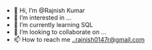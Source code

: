 - 👋 Hi, I’m @Rajnish Kumar
- 👀 I’m interested in ...
- 🌱 I’m currently learning SQL
- 💞️ I’m looking to collaborate on ...
- 📫 How to reach me ..rajnish0147r@gmail.com

<!---
Rajnish1234567/Rajnish1234567 is a ✨ special ✨ repository because its `README.md` (this file) appears on your GitHub profile.
You can click the Preview link to take a look at your changes.
--->
